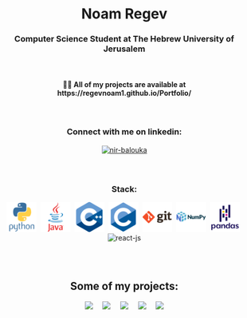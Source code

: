 <h1 align="center">Noam Regev</h1>
<h3 align="center">Computer Science Student at The Hebrew University of Jerusalem</h3>
<br>
<h4 align="center"> 👨‍💻 All of my projects are available at https://regevnoam1.github.io/Portfolio/ </h4>

 

<!-- <img align="center" alt="Coding" width="300" src="https://miro.medium.com/v2/resize:fit:1400/1*w1BTUZctqyEYJrldIqJXqg.gif"> -->

<br>
<h3 align="center">Connect with me on linkedin:</h3>
<p align="center">
<a href="https://linkedin.com/in/nir-balouka" target="blank"><img align="center" src="https://raw.githubusercontent.com/rahuldkjain/github-profile-readme-generator/master/src/images/icons/Social/linked-in-alt.svg" alt="nir-balouka" height="30" width="40" /></a>
</p>
<br>

<h2> </h2>

<h3 align="center">Stack:</h3>
<p align='center'>
    <img src="https://github.com/devicons/devicon/blob/master/icons/python/python-original-wordmark.svg" title="Python" alt="Python" width="60" height="60"/>&nbsp;
    <img src="https://github.com/devicons/devicon/blob/master/icons/java/java-original-wordmark.svg" title="Java" alt="Java" width="60" height="60"/>&nbsp;
    <img src="https://github.com/devicons/devicon/blob/master/icons/cplusplus/cplusplus-original.svg" title="C++" alt="C++" width="60" height="60"/>&nbsp;
    <img src="https://github.com/devicons/devicon/blob/master/icons/c/c-original.svg" title="C" alt="C" width="60" height="60" background-color="white"/>&nbsp;
    <img src="https://github.com/devicons/devicon/blob/master/icons/git/git-original-wordmark.svg" title="Git" alt="Git" width="60" height="60"/>&nbsp;
    <img src="https://github.com/devicons/devicon/blob/master/icons/numpy/numpy-original-wordmark.svg" title="Numpy" alt="Numpy" width="60" height="60"/>&nbsp;
    <img src="https://github.com/devicons/devicon/blob/master/icons/pandas/pandas-original-wordmark.svg" title="Pandas" alt="Pandas" width="60" height="60"/>&nbsp;
    <img src="https://github.com/devicons/devicon/blob/master/icons/android/react-js.svg" title="react-js" alt="react-js" width="60" height="60"/>
</p>

<h2> </h2>

</p>
  <br>



<h2 align="center"> Some of my projects: </h2>
 <p align='center'>
   <a href="https://github.com/nirblo50/Card-game"><img src="assets/card_game.gif" height="170"></a>&nbsp&nbsp&nbsp&nbsp
   <a href="https://github.com/nirblo50/MapleStrory_Themed_Game"><img src="assets/maple_story.gif" height="170"></a>&nbsp&nbsp&nbsp&nbsp
   <a href="https://github.com/nirblo50/DodgeTheAlien"><img src="assets/dodge_the_alien.gif" height="170"></a>&nbsp&nbsp&nbsp&nbsp
   <a href="https://github.com/nirblo50/FeedTheHadar"><img src="assets/feed_hadar.gif" height="170"></a>&nbsp&nbsp&nbsp&nbsp
   <a href="https://github.com/nirblo50/Web-project-Blog-"><img src="assets/web.gif" height="170"></a>
 </p>


  <br>

